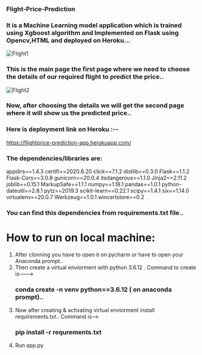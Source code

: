### Flight-Price-Prediction
### It is a Machine Learning model application which is trained using Xgboost algorithm and Implemented on Flask using Opencv,HTML and deployed on Heroku...


![Flight1](https://user-images.githubusercontent.com/52413661/120456651-7128e580-c3b3-11eb-9dd3-5ac9fc3a7f2d.PNG)
### This is the main page the first page where we need to choose the details of our required flight to predict the price..
![Flight2](https://user-images.githubusercontent.com/52413661/120456662-74bc6c80-c3b3-11eb-9b18-d91037a779d1.PNG)
### Now, after choosing the details we will get the second page where it will show us the predicted price..


### Here is deployment link on Heroku :--  

https://flightprice-prediction-app.herokuapp.com/

### The dependencies/libraries are:

appdirs==1.4.3
certifi==2020.6.20
click==7.1.2
distlib==0.3.0
Flask==1.1.2
Flask-Cors==3.0.8
gunicorn==20.0.4
itsdangerous==1.1.0
Jinja2==2.11.2
joblib==0.15.1
MarkupSafe==1.1.1
numpy==1.18.1
pandas==1.0.1
python-dateutil==2.8.1
pytz==2019.3
scikit-learn==0.22.1
scipy==1.4.1
six==1.14.0
virtualenv==20.0.7
Werkzeug==1.0.1
wincertstore==0.2

### You can find this dependencies from requirements.txt file..

# How to run on local machine:

1) After clonning you have to open it on pycharm or have to open your Anaconda prompt..
2) Then create a virtual enviorment with python 3.6.12 . Command to create is---> 
     ### conda create -n venv python==3.6.12 ( on anaconda prompt)..
3) Now after creating & activating virtual enviorment install requirements.txt.. Command is--> 
     ### pip install -r requrements.txt
4) Run app.py
